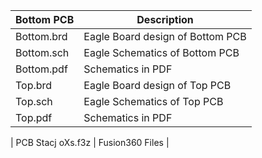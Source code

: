 | Bottom PCB   |   Description |
|---	|---	|
|   Bottom.brd	|   Eagle Board design of Bottom PCB	|
|   Bottom.sch	|   Eagle Schematics of Bottom PCB	|
|   Bottom.pdf	|   Schematics in PDF	|
|   Top.brd	|   Eagle Board design of Top PCB	|
|   Top.sch	|   Eagle Schematics of Top PCB	|
|   Top.pdf |   Schematics in PDF	|

|   PCB Stacj oXs.f3z	|   Fusion360 Files	|